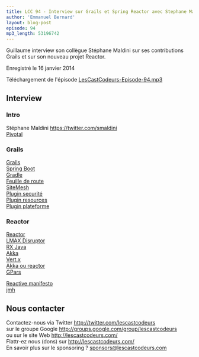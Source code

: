```yaml
---
title: LCC 94 - Interview sur Grails et Spring Reactor avec Stephane Maldini
author: 'Emmanuel Bernard'
layout: blog-post
episode: 94
mp3_length: 53196742
---
```

Guillaume interview son collègue Stéphane Maldini sur ses contributions Grails et sur son nouveau projet Reactor.

Enregistré le 16 janvier 2014

Téléchargement de l'épisode [LesCastCodeurs-Episode-94.mp3](http://traffic.libsyn.com/lescastcodeurs/LesCastCodeurs-Episode-94.mp3)  

## Interview

### Intro

Stéphane Maldini <https://twitter.com/smaldini>  
[Pivotal](http://www.gopivotal.com)  

### Grails

[Grails](http://grails.org)  
[Spring Boot](http://projects.spring.io/spring-boot/)  
[Gradle](http://www.gradle.org)  
[Feuille de route](http://grails.org/roadmap)  
[SiteMesh](http://wiki.sitemesh.org/display/sitemesh/Home)  
[Plugin securité](http://grails.org/plugin/spring-security-core)  
[Plugin resources](http://grails.org/plugin/resources)  
[Plugin plateforme](http://grails.org/plugin/platform-core)  

### Reactor

[Reactor](https://github.com/reactor/reactor)  
[LMAX Disruptor](http://lmax-exchange.github.io/disruptor/)  
[RX Java](https://github.com/Netflix/RxJava)  
[Akka](http://akka.io)  
[Vert.x](http://vertx.io)  
[Akka ou reactor](http://stackoverflow.com/questions/16595393/akka-or-reactor)  
[GPars](http://gpars.codehaus.org)  

[Reactive manifesto](http://www.reactivemanifesto.org)  
[jmh](http://openjdk.java.net/projects/code-tools/jmh/)  

## Nous contacter

Contactez-nous via Twitter <http://twitter.com/lescastcodeurs>  
sur le groupe Google <http://groups.google.com/group/lescastcodeurs>  
ou sur le site Web <http://lescastcodeurs.com/>  
Flattr-ez nous (dons) sur <http://lescastcodeurs.com/>  
En savoir plus sur le sponsoring ? sponsors@lescastcodeurs.com
